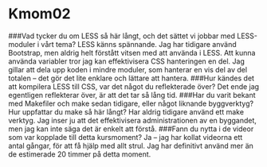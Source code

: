 Kmom02
===============================

###Vad tycker du om LESS så här långt, och det sättet vi jobbar med LESS-moduler i vårt tema?
LESS känns spännande. Jag har tidigare använd Bootstrap, men aldrig helt förstått vitsen med att använda i LESS. Att kunna använda variabler tror jag kan effektivisera CSS hanteringen en del. Jag gillar att dela upp koden i mindre moduler, som hanterar en vis del av del totalen – det gör det lite enklare och lättare att hantera.
###Hur kändes det att kompilera LESS till CSS, var det något du reflekterade över?
Det ende jag egentligen reflekterar över, är att det tar så lång tid.
###Har du varit bekant med Makefiler och make sedan tidigare, eller något liknande byggverktyg? Hur uppfattar du make så här långt?
Har aldrig tidigare använd ett make verktyg. Jag inser ju att det effektivisera administrationen av en byggandet, men jag kan inte säga det är enkelt att förstå.
###Fann du nytta i de videor som var kopplade till detta kursmoment?
Ja – jag har kollat videorna ett antal gångar, för att få hjälp med allt strul. Jag har definitivt använd mer än de estimerade 20 timmer på detta moment.
